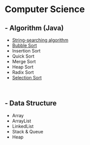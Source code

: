 <!-- Heading -->
# Computer Science


<h2>- Algorithm (Java) </h2>

* [String-searching algorithm](DataStructure/StringSearching/StringSearching.md)  
* [Bubble Sort](DataStructure/BubbleSort/BubbleSort_KR.md)
* Insertion Sort
* Quick Sort
* Merge Sort
* Heap Sort
* Radix Sort
* [Selection Sort](DataStructure/SelectionSort/SelectionSort_KR.md)  
<br/>    

<h2>- Data Structure</h2>

* Array
* ArrayList
* LinkedList
* Stack & Queue
* Heap
  
<br/>

